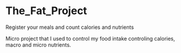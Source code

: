 # The_Fat_Project
Register your meals and count calories and nutrients

Micro project that I used to control my food intake controling calories,
macro and micro nutrients.
